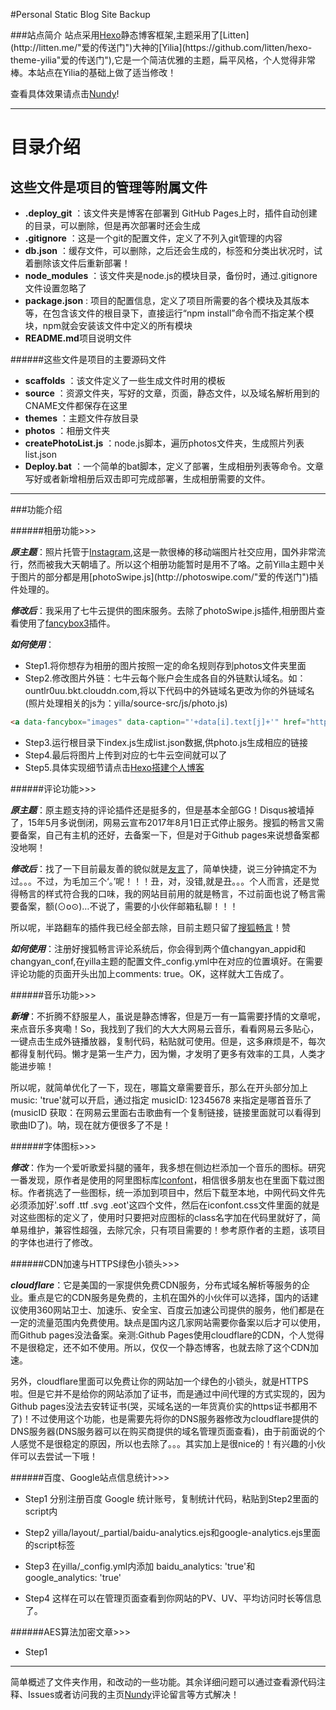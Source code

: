 #Personal Static Blog Site Backup

###站点简介
站点采用[Hexo](https://hexo.io/"爱的传送门")静态博客框架,主题采用了[Litten](http://litten.me/"爱的传送门")大神的[Yilia](https://github.com/litten/hexo-theme-yilia"爱的传送门"),它是一个简洁优雅的主题，扁平风格，个人觉得非常棒。本站点在Yilia的基础上做了适当修改！

查看具体效果请点击[Nundy](http://nundy.cn/"爱的传送门")!

------

目录介绍
===

这些文件是项目的管理等附属文件
---

+ **.deploy_git** 	：该文件夹是博客在部署到 GitHub Pages上时，插件自动创建的目录，可以删除，但是再次部署时还会生成
+ **.gitignore** 		：这是一个git的配置文件，定义了不列入git管理的内容
+ **db.json** 		：缓存文件，可以删除，之后还会生成的，标签和分类出状况时，试着删除该文件后重新部署！
+ **node_modules** 	：该文件夹是node.js的模块目录，备份时，通过.gitignore文件设置忽略了
+ **package.json** 	: 项目的配置信息，定义了项目所需要的各个模块及其版本等，在包含该文件的根目录下，直接运行“npm install”命令而不指定某个模块，npm就会安装该文件中定义的所有模块
+ **README.md**项目说明文件

######这些文件是项目的主要源码文件

+ **scaffolds** 			：该文件定义了一些生成文件时用的模板
+ **source** 	：资源文件夹，写好的文章，页面，静态文件，以及域名解析用到的CNAME文件都保存在这里
+ **themes**				：主题文件存放目录
+ **photos** 				：相册文件夹
+ **createPhotoList.js** 	：node.js脚本，遍历photos文件夹，生成照片列表list.json
+ **Deploy.bat** 			：一个简单的bat脚本，定义了部署，生成相册列表等命令。文章写好或者新增相册后双击即可完成部署，生成相册需要的文件。

------

###功能介绍

######相册功能>>>

**_原主题_**：照片托管于[Instagram](https://www.instagram.com/"爱的传送门"),这是一款很棒的移动端图片社交应用，国外非常流行，然而被我大天朝墙了。所以这个相册功能暂时是用不了咯。之前Yilla主题中关于图片的部分都是用[photoSwipe.js](http://photoswipe.com/"爱的传送门")插件处理的。

**_修改后_**：我采用了七牛云提供的图床服务。去除了photoSwipe.js插件,相册图片查看使用了[fancybox3](http://fancyapps.com/fancybox/3/"爱的传送门")插件。

**_如何使用_**：

+ Step1.将你想存为相册的图片按照一定的命名规则存到photos文件夹里面
+ Step2.修改图片外链：七牛云每个账户会生成各自的外链默认域名。如：ountlr0uu.bkt.clouddn.com,将以下代码中的外链域名更改为你的外链域名(照片处理相关的js为：yilla/source-src/js/photo.js)

```html
<a data-fancybox="images" data-caption="'+data[i].text[j]+'" href="http://ountlr0uu.bkt.clouddn.com/'+data[i].link[j]+'"><img class="lazy" src="http://ountlr0uu.bkt.clouddn.com/'+data[i].link[j]+'"/></a>
```

+ Step3.运行根目录下index.js生成list.json数据,供photo.js生成相应的链接
+ Step4.最后将图片上传到对应的七牛云空间就可以了
+ Step5.具体实现细节请点击[Hexo搭建个人博客]("别点了，博主太懒还没写！！！")

######评论功能>>>

**_原主题_**：原主题支持的评论插件还是挺多的，但是基本全部GG！Disqus被墙掉了，15年5月多说倒闭，网易云宣布2017年8月1日正式停止服务。搜狐的畅言又需要备案，自己有主机的还好，去备案一下，但是对于Github pages来说想备案都没地啊！

**_修改后_**：找了一下目前最友善的貌似就是[友言](http://www.uyan.cc/"爱的传送门")了，简单快捷，说三分钟搞定不为过。。。不过，为毛加三个‘。’呢！！！丑，对，没错,就是丑。。。个人而言，还是觉得畅言的样式符合我的口味，我的网站目前用的就是畅言，不过前面也说了畅言需要备案，额(⊙o⊙)…不说了，需要的小伙伴邮箱私聊！！！

所以呢，半路翻车的插件我已经全部去除，目前主题只留了[搜狐畅言](http://changyan.kuaizhan.com/"爱的传送门")！赞

**_如何使用_**：注册好搜狐畅言评论系统后，你会得到两个值changyan_appid和changyan_conf,在yilla主题的配置文件_config.yml中在对应的位置填好。在需要评论功能的页面开头出加上comments: true。OK，这样就大工告成了。

######音乐功能>>>

**_新增_**：不折腾不舒服星人，虽说是静态博客，但是万一有一篇需要抒情的文章呢，来点音乐多爽嘞！So，我找到了我们的大大大网易云音乐，看看网易云多贴心，一键点击生成外链播放器，复制代码，粘贴就可使用。但是，这多麻烦是不，每次都得复制代码。懒才是第一生产力，因为懒，才发明了更多有效率的工具，人类才能进步嘛！

所以呢，就简单优化了一下，现在，哪篇文章需要音乐，那么在开头部分加上music: 'true'就可以开启，通过指定 musicID: 12345678 来指定是哪首音乐了 (musicID 获取：在网易云里面右击歌曲有一个复制链接，链接里面就可以看得到歌曲ID了)。呐，现在就方便很多了不是！

######字体图标>>>

**_修改_**：作为一个爱听歌爱抖腿的骚年，我多想在侧边栏添加一个音乐的图标。研究一番发现，原作者是使用的阿里图标库[Iconfont](http://www.iconfont.cn/"爱的传送门")，相信很多朋友也在里面下载过图标。作者挑选了一些图标，统一添加到项目中，然后下载至本地，中网代码文件先必须添加好'.soff .ttf .svg .eot'这四个文件，然后在iconfont.css文件里面的就是对这些图标的定义了，使用时只要把对应图标的class名字加在代码里就好了，简单易维护，兼容性超强，去除冗余，只有项目需要的！参考原作者的主题，该项目的字体也进行了修改。

######CDN加速与HTTPS绿色小锁头>>>

**_cloudflare_**：它是美国的一家提供免费CDN服务，分布式域名解析等服务的企业。重点是它的CDN服务是免费的，主机在国外的小伙伴可以选择，国内的话建议使用360网站卫士、加速乐、安全宝、百度云加速公司提供的服务，他们都是在一定的流量范围内免费使用。缺点是国内这几家网站需要你备案以后才可以使用，而Github pages没法备案。亲测:Github Pages使用cloudflare的CDN，个人觉得不是很稳定，还不如不使用。所以，仅仅一个静态博客，也就去除了这个CDN加速。

另外，cloudflare里面可以免费让你的网站加一个绿色的小锁头，就是HTTPS啦。但是它并不是给你的网站添加了证书，而是通过中间代理的方式实现的，因为Github pages没法去安转证书(哭，买域名送的一年货真价实的https证书都用不了)！不过使用这个功能，也是需要先将你的DNS服务器修改为cloudflare提供的DNS服务器(DNS服务器可以在购买商提供的域名管理页面查看)，由于前面说的个人感觉不是很稳定的原因，所以也去除了。。。其实加上是很nice的！有兴趣的小伙伴可以去尝试一下哦！

######百度、Google站点信息统计>>>

+ Step1 分别注册百度 Google 统计账号，复制统计代码，粘贴到Step2里面的script内

+ Step2 yilla/layout/_partial/baidu-analytics.ejs和google-analytics.ejs里面的script标签

+ Step3 在yilla/_config.yml内添加 baidu_analytics: 'true'和google_analytics: 'true'

+ Step4 这样在可以在管理页面查看到你网站的PV、UV、平均访问时长等信息了。

######AES算法加密文章>>>

+ Step1 

---

简单概述了文件夹作用，和改动的一些功能。其余详细问题可以通过查看源代码注释、Issues或者访问我的主页[Nundy](http://nundy.cn/"爱的传送门")评论留言等方式解决！